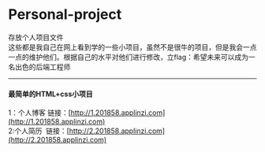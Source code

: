 # Personal-project
存放个人项目文件<br/>
这些都是我自己在网上看到学的一些小项目，虽然不是很牛的项目，但是我会一点一点的维护他们。根据自己的水平对他们进行修改，立flag：希望未来可以成为一名出色的后端工程师

----------

#### 最简单的HTML+css小项目 ####
1：个人博客 链接：[http://1.201858.applinzi.com](http://1.201858.applinzi.com)<br/>
2:个人简历  链接：[http://2.201858.applinzi.com](http://2.201858.applinzi.com)<br/>
